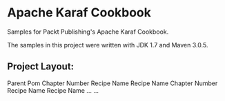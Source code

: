 Apache Karaf Cookbook
=====================

Samples for Packt Publishing's Apache Karaf Cookbook.

The samples in this project were written with JDK 1.7 and Maven 3.0.5.

Project Layout:
---------------

 Parent Pom
 Chapter Number
  Recipe Name
  Recipe Name
 Chapter Number
  Recipe Name
  Recipe Name
 ...
 ...

